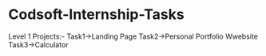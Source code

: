 # Codsoft-Internship-Tasks
Level 1 Projects:-
Task1->Landing Page
Task2->Personal Portfolio Wwebsite
Task3->Calculator
